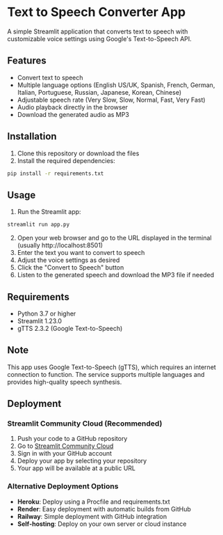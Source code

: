 # Text to Speech Converter App

A simple Streamlit application that converts text to speech with customizable voice settings using Google's Text-to-Speech API.

## Features

- Convert text to speech
- Multiple language options (English US/UK, Spanish, French, German, Italian, Portuguese, Russian, Japanese, Korean, Chinese)
- Adjustable speech rate (Very Slow, Slow, Normal, Fast, Very Fast)
- Audio playback directly in the browser
- Download the generated audio as MP3

## Installation

1. Clone this repository or download the files
2. Install the required dependencies:

```bash
pip install -r requirements.txt
```

## Usage

1. Run the Streamlit app:

```bash
streamlit run app.py
```

2. Open your web browser and go to the URL displayed in the terminal (usually http://localhost:8501)
3. Enter the text you want to convert to speech
4. Adjust the voice settings as desired
5. Click the "Convert to Speech" button
6. Listen to the generated speech and download the MP3 file if needed

## Requirements

- Python 3.7 or higher
- Streamlit 1.23.0
- gTTS 2.3.2 (Google Text-to-Speech)

## Note

This app uses Google Text-to-Speech (gTTS), which requires an internet connection to function. The service supports multiple languages and provides high-quality speech synthesis.

## Deployment

### Streamlit Community Cloud (Recommended)

1. Push your code to a GitHub repository
2. Go to [Streamlit Community Cloud](https://streamlit.io/cloud)
3. Sign in with your GitHub account
4. Deploy your app by selecting your repository
5. Your app will be available at a public URL

### Alternative Deployment Options

- **Heroku**: Deploy using a Procfile and requirements.txt
- **Render**: Easy deployment with automatic builds from GitHub
- **Railway**: Simple deployment with GitHub integration
- **Self-hosting**: Deploy on your own server or cloud instance